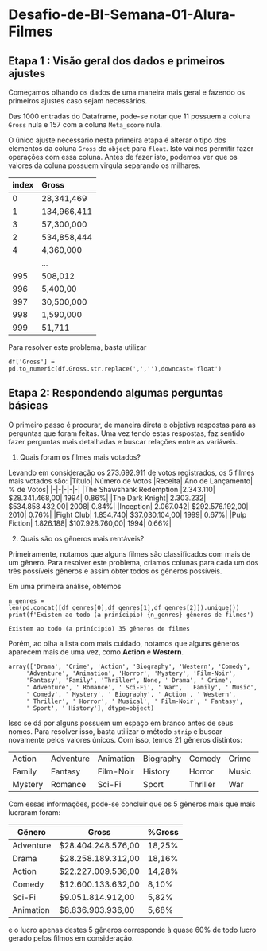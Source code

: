 # Desafio-de-BI-Semana-01-Alura-Filmes

## Etapa 1 : Visão geral dos dados e primeiros ajustes

Começamos olhando os dados de uma maneira mais geral e fazendo os primeiros ajustes caso sejam necessários.

Das 1000 entradas do Dataframe, pode-se notar que 11 possuem a coluna `Gross` nula e 157 com a coluna `Meta_score` nula.

O único ajuste necessário nesta primeira etapa é alterar o tipo dos elementos da coluna `Gross` de `object` para `float`. Isto vai nos permitir fazer operações com essa coluna. Antes de fazer isto, podemos ver que os valores da coluna possuem virgula separando os milhares.

| index |Gross     |
| :------------- | :------------- |
|0    | 28,341,469|
|1    | 134,966,411|
|3    | 57,300,000|
|2    | 534,858,444|
|4    | 4,360,000|
|     | ...     |
|995  |	508,012|
|996  |	5,400,00|
|997  |	30,500,000|
|998  |	1,590,000|
|999  |	51,711|

Para resolver este problema, basta utilizar
```
df['Gross'] = pd.to_numeric(df.Gross.str.replace(',',''),downcast='float')
```

## Etapa 2: Respondendo algumas perguntas básicas

O primeiro passo é procurar, de maneira direta e objetiva respostas para as perguntas que foram feitas. Uma vez tendo estas respostas, faz sentido fazer perguntas mais detalhadas e buscar relações entre as variáveis.

1. Quais foram os filmes mais votados?

  Levando em consideração os 273.692.911 de votos registrados, os 5 filmes mais votados são:
  |Título|	Número de Votos	|Receita|	Ano de Lançamento| 	% de Votos|
  |-|-|-|-|-|
  |The Shawshank Redemption	|2.343.110|	$28.341.468,00|	1994|	0.86%|
  |The Dark Knight|	2.303.232|	$534.858.432,00|	2008|	0.84%|
  |Inception|	2.067.042|	$292.576.192,00|	2010|	0.76%|
  |Fight Club|	1.854.740|	$37.030.104,00|	1999|	0.67%|
  |Pulp Fiction|	1.826.188|	$107.928.760,00|	1994|	0.66%|

2. Quais são os gêneros mais rentáveis?

  Primeiramente, notamos que alguns filmes são classificados com mais de um gênero. Para resolver este problema, criamos colunas para cada um dos três possíveis gêneros e assim obter todos os gêneros possíveis.

  Em uma primeira análise, obtemos
  ```
  n_genres = len(pd.concat([df_genres[0],df_genres[1],df_genres[2]]).unique())
  print(f'Existem ao todo (a prinícipio) {n_genres} gêneros de filmes')

  Existem ao todo (a prinícipio) 35 gêneros de filmes
  ```
  Porém, ao olha a lista com mais cuidado, notamos que alguns gêneros aparecem mais de uma vez, como **Action** e **Western**.
  ```
  array(['Drama', 'Crime', 'Action', 'Biography', 'Western', 'Comedy',
       'Adventure', 'Animation', 'Horror', 'Mystery', 'Film-Noir',
       'Fantasy', 'Family', 'Thriller', None, ' Drama', ' Crime',
       ' Adventure', ' Romance', ' Sci-Fi', ' War', ' Family', ' Music',
       ' Comedy', ' Mystery', ' Biography', ' Action', ' Western',
       ' Thriller', ' Horror', ' Musical', ' Film-Noir', ' Fantasy',
       ' Sport', ' History'], dtype=object)
  ```
  Isso se dá por alguns possuem um espaço em branco antes de seus nomes. Para resolver isso, basta utilizar o método `strip` e buscar novamente pelos valores únicos. Com isso, temos 21 gêneros distintos:

  | | | | | | | |
  |-|-|-|-|-|-|-|
  |Action |Adventure  |Animation  |Biography  |Comedy   |Crime  |Drama  |
  |Family |Fantasy    |Film-Noir  |History    |Horror   |Music  |Musical|
  |Mystery|Romance    |Sci-Fi     |Sport      |Thriller |War    |Western|

  Com essas informações, pode-se concluir que os 5 gêneros mais que mais lucraram foram:
  
  |Gênero |Gross	|%Gross |
  |-  |-  |-  |
  |Adventure   |$28.404.248.576,00 |18,25%  |
  |Drama       |$28.258.189.312,00 |18,16%  |
  |Action      |$22.227.009.536,00 |14,28%  |
  |Comedy      |$12.600.133.632,00 |8,10%   |
  |Sci-Fi      |$9.051.814.912,00  |5,82%   |
  |Animation   |$8.836.903.936,00  |5,68%   |

  e o lucro apenas destes 5 gêneros corresponde à quase 60% de todo lucro gerado pelos filmos em consideração.
